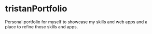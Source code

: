 # tristanPortfolio
Personal portfolio for myself to showcase my skills and web apps and a place to refine those skills and apps.
